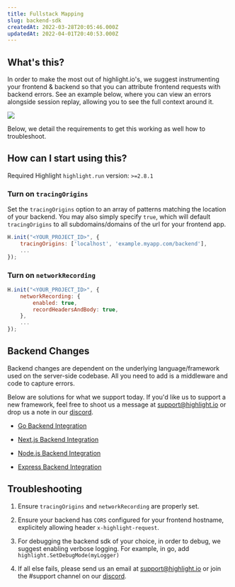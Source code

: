 ```yaml
---
title: Fullstack Mapping
slug: backend-sdk
createdAt: 2022-03-28T20:05:46.000Z
updatedAt: 2022-04-01T20:40:53.000Z
---
```


## What's this?

In order to make the most out of highlight.io's, we suggest instrumenting your frontend & backend so that you can attribute frontend requests with backend errors. See an example below, where you can view an errors alongside session replay, allowing you to see the full context around it.

![](/images/fullstack-mapping.png)

Below, we detail the requirements to get this working as well how to troubleshoot.

## How can I start using this?

Required Highlight `highlight.run` version: `>=2.8.1`

### Turn on `tracingOrigins`

Set the `tracingOrigins` option to an array of patterns matching the location of your backend. You may also simply specify `true`, which will default `tracingOrigins` to all subdomains/domains of the url for your frontend app.

```javascript
H.init("<YOUR_PROJECT_ID>", {
	tracingOrigins: ['localhost', 'example.myapp.com/backend'],
    ...
});
```

### Turn on `networkRecording`

```javascript
H.init("<YOUR_PROJECT_ID>", {
	networkRecording: {
		enabled: true,
		recordHeadersAndBody: true,
	},
	...
});
```

## Backend Changes

Backend changes are dependent on the underlying language/framework used on the server-side codebase. All you need to add is a middleware and code to capture errors.

Below are solutions for what we support today. If you'd like us to support a new framework, feel free to shoot us a message at [support@highlight.io](mailto:support@highlight.io) or drop us a note in our [discord](https://discord.gg/yxaXEAqgwN).

- [Go Backend Integration](./backend-sdk/go.md)

- [Next.js Backend Integration](./backend-sdk/nodejs.md)

- [Node.js Backend Integration](./backend-sdk/nodejs.md)

- [Express Backend Integration](./backend-sdk/express.md)

## Troubleshooting

1.  Ensure `tracingOrigins` and `networkRecording` are properly set.

2.  Ensure your backend has `CORS` configured for your frontend hostname, explicitely allowing header `x-highlight-request`.

3.  For debugging the backend sdk of your choice, in order to debug, we suggest enabling verbose logging. For example, in go, add `highlight.SetDebugMode(myLogger)`

4. If all else fails, please send us an email at support@highlight.io or join the #support channel on our [discord](https://discord.gg/yxaXEAqgwN).
